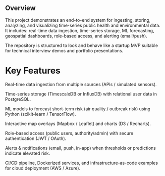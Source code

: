 ## Overview

This project demonstrates an end-to-end system for ingesting, storing, analyzing, and visualizing time-series public health and environmental data. It includes: real-time data ingestion, time-series storage, ML forecasting, geospatial dashboards, role-based access, and alerting (email/push).

The repository is structured to look and behave like a startup MVP suitable for technical interview demos and portfolio presentations.

# Key Features

Real-time data ingestion from multiple sources (APIs / simulated sensors).

Time-series storage (TimescaleDB or InfluxDB) with relational user data in PostgreSQL.

ML models to forecast short-term risk (air quality / outbreak risk) using Python (scikit-learn / TensorFlow).

Interactive map overlays (Mapbox / Leaflet) and charts (D3 / Recharts).

Role-based access (public users, authority/admin) with secure authentication (JWT / OAuth).

Alerts & notifications (email, push, in-app) when thresholds or predictions indicate elevated risk.

CI/CD pipeline, Dockerized services, and infrastructure-as-code examples for cloud deployment (AWS / Azure).
